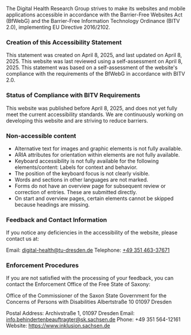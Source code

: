 The Digital Health Research Group strives to make its websites and mobile applications accessible in accordance with the Barrier-Free Websites Act (BfWebG) and the Barrier-Free Information Technology Ordinance (BITV 2.0), implementing EU Directive 2016/2102.

### Creation of this Accessibility Statement

This statement was created on April 8, 2025, and last updated on April 8, 2025. This website was last reviewed using a self-assessment on April 8, 2025.
This statement was based on a self-assessment of the website's compliance with the requirements of the BfWebG in accordance with BITV 2.0.

### Status of Compliance with BITV Requirements

This website was published before April 8, 2025, and does not yet fully meet the current accessibility standards. We are continuously working on developing this website and are striving to reduce barriers.

### Non-accessible content

* Alternative text for images and graphic elements is not fully available.
* ARIA attributes for orientation within elements are not fully available.
* Keyboard accessibility is not fully available for the following elements/content: Labels for context and behavior.
* The position of the keyboard focus is not clearly visible.
* Words and sections in other languages are not marked.
* Forms do not have an overview page for subsequent review or correction of entries. These are submitted directly.
* On start and overview pages, certain elements cannot be skipped because headings are missing.

### Feedback and Contact Information

If you notice any deficiencies in the accessibility of the website, please contact us at:

Email: [digital-health@tu-dresden.de](mailto:digital-health@tu-dresden.de)
Telephone: [+49 351 463-37671](tel:+4935146337671)

### Enforcement Procedures

If you are not satisfied with the processing of your feedback, you can contact the Enforcement Office of the Free State of Saxony:

Office of the Commissioner of the Saxon State Government for the Concerns of Persons with Disabilities
Albertstraße 10
01097 Dresden

Postal Address: Archivstraße 1, 01097 Dresden
Email: [info.behindertenbeauftragter@sk.sachsen.de](mailto:info.behindertenbeauftragter@sk.sachsen.de)
Phone: +49 351 564-12161
Website: https://www.inklusion.sachsen.de